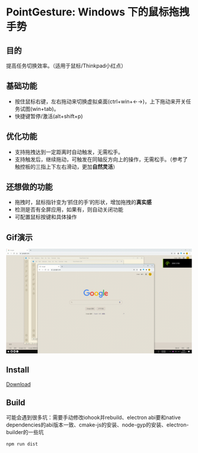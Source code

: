 # PointGesture: Windows 下的鼠标拖拽手势

## 目的

提高任务切换效率。（适用于鼠标/Thinkpad小红点）

## 基础功能

-   按住鼠标右键，左右拖动来切换虚拟桌面(ctrl+win+←→)，上下拖动来开关任务试图(win+tab)。
-   快捷键暂停/激活(alt+shift+p)

## 优化功能

-   支持拖拽达到一定距离时自动触发，无需松手。
-   支持触发后，继续拖动，可触发在同轴反方向上的操作，无需松手。（参考了触控板的三指上下左右滑动，更加**自然灵活**）

## 还想做的功能

-   拖拽时，鼠标指针变为‘抓住的手’的形状，增加拖拽的**真实感**
-   检测是否有全屏应用，如果有，则自动关闭功能
-   可配置鼠标按键和具体操作

## Gif演示
![Gif演示](https://github.com/SkyJinXX/pointGesture/raw/master/assets/images/demo.gif)

## Install

[Download](https://github.com/SkyJinXX/pointGesture/releases) 

## Build

可能会遇到很多坑：需要手动修改iohook并rebuild、electron abi要和native dependencies的abi版本一致、cmake-js的安装、node-gyp的安装、electron-builder的一些坑

    npm run dist
